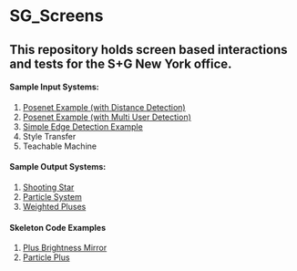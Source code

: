 # SG_Screens

## This repository holds screen based interactions and tests for the S+G New York office.


#### Sample Input Systems:
1. [Posenet Example (with Distance Detection)](https://evapphilips.github.io/SG_Screens/sampleInputSystems/poseNetDist/)
2. [Posenet Example (with Multi User Detection)](https://evapphilips.github.io/SG_Screens/sampleInputSystems/poseNetMulti/)
3. [Simple Edge Detection Example](https://evapphilips.github.io/SG_Screens/sampleInputSystems/edgeDetection/)
4. Style Transfer
5. Teachable Machine

#### Sample Output Systems:
1. [Shooting Star](https://evapphilips.github.io/SG_Screens/sampleOutputSystems/plusShootingStar/)
2. [Particle System](https://evapphilips.github.io/SG_Screens/sampleOutputSystems/plusParticleSystem/)
3. [Weighted Pluses](https://evapphilips.github.io/SG_Screens/sampleOutputSystems/weightedPlusSilhouette/)


#### Skeleton Code Examples
1. [Plus Brightness Mirror](https://evapphilips.github.io/SG_Screens/skeletonCode/skeleton1_brightnessMirror/)
2. [Particle Plus](https://evapphilips.github.io/SG_Screens/skeletonCode/skeleton2_particlePlus/)